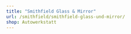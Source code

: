 ```yaml
---
title: "Smithfield Glass & Mirror"
url: /smithfield/smithfield-glass-und-mirror/
shop: Autowerkstatt
---
```

